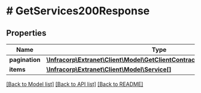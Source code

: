 # # GetServices200Response

## Properties

Name | Type | Description | Notes
------------ | ------------- | ------------- | -------------
**pagination** | [**\Infracorp\Extranet\Client\Model\GetClientContracts200ResponsePagination**](GetClientContracts200ResponsePagination.md) |  | [optional]
**items** | [**\Infracorp\Extranet\Client\Model\Service[]**](Service.md) |  | [optional]

[[Back to Model list]](../../README.md#models) [[Back to API list]](../../README.md#endpoints) [[Back to README]](../../README.md)

